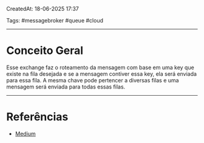 CreatedAt: 18-06-2025 17:37

Tags: #messagebroker #queue #cloud 

---
# Conceito Geral
Esse exchange faz o roteamento da mensagem com base em uma key que existe na fila desejada e se a mensagem contiver essa key, ela será enviada para essa fila.
A mesma chave pode pertencer a diversas filas e uma mensagem será enviada para todas essas filas.

---
# Referências
- [Medium](https://medium.com/@elderpereira/um-exemplo-pr%C3%A1tico-e-simples-com-o-direct-exchange-do-rabbitmq-477b751ae6a2)
